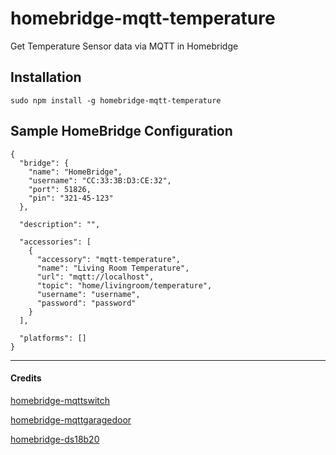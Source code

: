 # homebridge-mqtt-temperature
Get Temperature Sensor data via MQTT in Homebridge

Installation
--------------------
    sudo npm install -g homebridge-mqtt-temperature


Sample HomeBridge Configuration
--------------------
    {
      "bridge": {
        "name": "HomeBridge",
        "username": "CC:33:3B:D3:CE:32",
        "port": 51826,
        "pin": "321-45-123"
      },

      "description": "",

      "accessories": [
        {
          "accessory": "mqtt-temperature",
          "name": "Living Room Temperature",
          "url": "mqtt://localhost",
          "topic": "home/livingroom/temperature",
          "username": "username",
          "password": "password"
        }
      ],

      "platforms": []
    }


---------------------
#### Credits

[homebridge-mqttswitch](https://github.com/ilcato/homebridge-mqttswitch)

[homebridge-mqttgaragedoor](https://github.com/tvillingett/homebridge-mqttgaragedoor)

[homebridge-ds18b20](https://github.com/DanTheMan827/homebridge-ds18b20)
